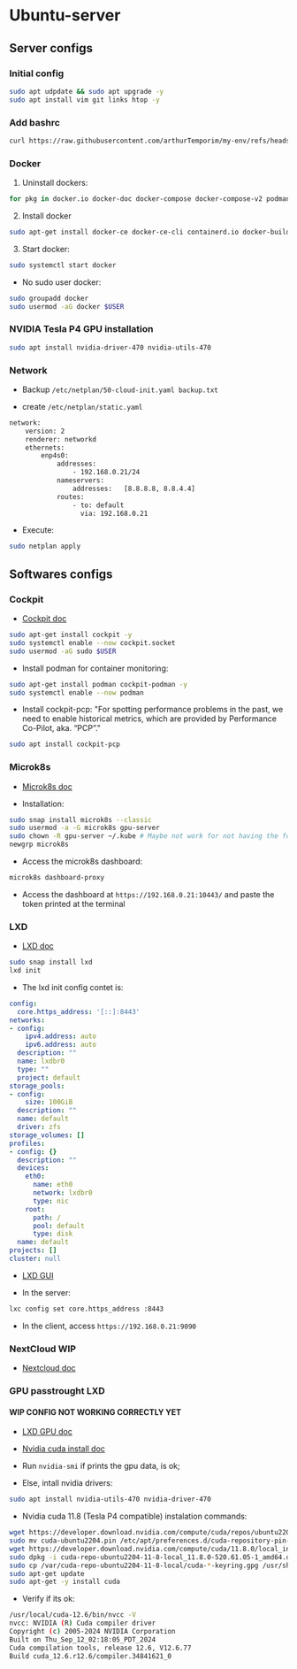 # Ubuntu-server

## Server configs

### Initial config

```sh
sudo apt udpdate && sudo apt upgrade -y
sudo apt install vim git links htop -y
```
### Add bashrc

```sh
curl https://raw.githubusercontent.com/arthurTemporim/my-env/refs/heads/main/bash/bashrc_server > ~/.bashrc
```

### Docker

1. Uninstall dockers:

```sh
for pkg in docker.io docker-doc docker-compose docker-compose-v2 podman-docker containerd runc; do sudo apt-get remove $pkg; done
```

2. Install docker

```sh
sudo apt-get install docker-ce docker-ce-cli containerd.io docker-buildx-plugin docker-compose-plugin
```

3. Start docker:
```sh
sudo systemctl start docker
```

* No sudo user docker:

```sh
sudo groupadd docker
sudo usermod -aG docker $USER
```

### NVIDIA Tesla P4 GPU installation

```sh
sudo apt install nvidia-driver-470 nvidia-utils-470
```

### Network

* Backup `/etc/netplan/50-cloud-init.yaml backup.txt`

* create `/etc/netplan/static.yaml`

```sh
network:
    version: 2
    renderer: networkd
    ethernets:
        enp4s0:
            addresses:
                - 192.168.0.21/24
            nameservers:
                addresses:   [8.8.8.8, 8.8.4.4]
            routes:
                - to: default
                  via: 192.168.0.21
```

* Execute:

```sh
sudo netplan apply
```

## Softwares configs

### Cockpit

* [Cockpit doc](https://www.techrepublic.com/article/install-cockpit-ubuntu-better-server/)

```sh
sudo apt-get install cockpit -y
sudo systemctl enable --now cockpit.socket
sudo usermod -aG sudo $USER
```

* Install podman for container monitoring:

```sh
sudo apt-get install podman cockpit-podman -y
sudo systemctl enable --now podman
```

* Install cockpit-pcp: "For spotting performance problems in the past, we need to enable historical metrics, which are provided by Performance Co-Pilot, aka. “PCP”."

```sh
sudo apt install cockpit-pcp
```


### Microk8s

* [Microk8s doc](https://microk8s.io/?_gl=1*14hbytt*_gcl_au*MTAzNTYzMzIyNC4xNzIyNzEwNjcw#install-microk8s)


* Installation:

```sh
sudo snap install microk8s --classic
sudo usermod -a -G microk8s gpu-server
sudo chown -R gpu-server ~/.kube # Maybe not work for not having the folder
newgrp microk8s
```

* Access the microk8s dashboard:

```sh
microk8s dashboard-proxy
```

* Access the dashboard at `https://192.168.0.21:10443/` and paste the token printed at the terminal

### LXD

* [LXD doc](https://documentation.ubuntu.com/lxd/en/latest/installing/)


```sh
sudo snap install lxd
lxd init
```

* The lxd init config contet is:

```yaml
config:
  core.https_address: '[::]:8443'
networks:
- config:
    ipv4.address: auto
    ipv6.address: auto
  description: ""
  name: lxdbr0
  type: ""
  project: default
storage_pools:
- config:
    size: 100GiB
  description: ""
  name: default
  driver: zfs
storage_volumes: []
profiles:
- config: {}
  description: ""
  devices:
    eth0:
      name: eth0
      network: lxdbr0
      type: nic
    root:
      path: /
      pool: default
      type: disk
  name: default
projects: []
cluster: null
```

* [LXD GUI](https://documentation.ubuntu.com/lxd/en/latest/howto/access_ui/)

* In the server:
```sh
lxc config set core.https_address :8443
```

* In the client, access `https://192.168.0.21:9090`


### NextCloud WIP

* [Nextcloud doc](https://docs.nextcloud.com/server/latest/admin_manual/installation/example_ubuntu.html)


### GPU passtrought LXD

#### WIP CONFIG NOT WORKING CORRECTLY YET

* [LXD GPU doc](https://ubuntu.com/tutorials/gpu-data-processing-inside-lxd#4-install-the-cuda-toolkit)
* [Nvidia cuda install doc](https://developer.nvidia.com/cuda-11-8-0-download-archive?target_os=Linux&target_arch=x86_64&Distribution=Ubuntu&target_version=22.04&target_type=deb_local)


* Run `nvidia-smi` if prints the gpu data, is ok;
* Else, intall nvidia drivers:

```sh
sudo apt install nvidia-utils-470 nvidia-driver-470
```

* Nvidia cuda 11.8 (Tesla P4 compatible) instalation commands:
```sh
wget https://developer.download.nvidia.com/compute/cuda/repos/ubuntu2204/x86_64/cuda-ubuntu2204.pin
sudo mv cuda-ubuntu2204.pin /etc/apt/preferences.d/cuda-repository-pin-600
wget https://developer.download.nvidia.com/compute/cuda/11.8.0/local_installers/cuda-repo-ubuntu2204-11-8-local_11.8.0-520.61.05-1_amd64.deb
sudo dpkg -i cuda-repo-ubuntu2204-11-8-local_11.8.0-520.61.05-1_amd64.deb
sudo cp /var/cuda-repo-ubuntu2204-11-8-local/cuda-*-keyring.gpg /usr/share/keyrings/
sudo apt-get update
sudo apt-get -y install cuda
```

* Verify if its ok:
```sh
/usr/local/cuda-12.6/bin/nvcc -V
nvcc: NVIDIA (R) Cuda compiler driver
Copyright (c) 2005-2024 NVIDIA Corporation
Built on Thu_Sep_12_02:18:05_PDT_2024
Cuda compilation tools, release 12.6, V12.6.77
Build cuda_12.6.r12.6/compiler.34841621_0
```
